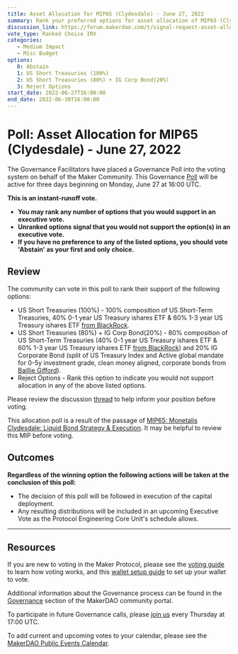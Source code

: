 ```yaml
---
title: Asset Allocation for MIP65 (Clydesdale) - June 27, 2022
summary: Rank your preferred options for asset allocation of MIP65 (Clydesdale).
discussion_link: https://forum.makerdao.com/t/signal-request-asset-allocation-of-mip65-clydesdale/15922
vote_type: Ranked Choice IRV
categories:
   - Medium Impact
   - Misc Budget
options:
   0: Abstain
   1: US Short Treasuries (100%)
   2: US Short Treasuries (80%) + IG Corp Bond(20%)
   3: Reject Options
start_date: 2022-06-27T16:00:00
end_date: 2022-06-30T16:00:00
---
```

# Poll: Asset Allocation for MIP65 (Clydesdale) - June 27, 2022

The Governance Facilitators have placed a Governance Poll into the voting system on behalf of the Maker Community. This Governance [Poll](https://community-development.makerdao.com/en/learn/governance/on-chain-gov) will be active for three days beginning on Monday, June 27 at 16:00 UTC.

**This is an instant-runoff vote.**
- **You may rank any number of options that you would support in an executive vote.**
- **Unranked options signal that you would not support the option(s) in an executive vote.**
- **If you have no preference to any of the listed options, you should vote 'Abstain' as your first and only choice.**

## Review

The community can vote in this poll to rank their support of the following options:
* US Short Treasuries (100%) - 100% composition of US Short-Term Treasuries, 40% 0-1 year US Treasury ishares ETF & 60% 1-3 year US Treasury ishares ETF [from BlackRock](https://hackmd.io/@allangiraf/Clydesdale-BRproposal).
* US Short Treasuries (80%) + IG Corp Bond(20%) - 80% composition of US Short-Term Treasuries (40% 0-1 year US Treasury ishares ETF & 60% 1-3 year US Treasury ishares ETF [from BlackRock](https://hackmd.io/@allangiraf/Clydesdale-BRproposal)) and 20% IG Corporate Bond (split of US Treasury Index and Active global mandate for 0-5y investment grade, clean money aligned, corporate bonds from [Baillie Gifford](https://hackmd.io/@allangiraf/Clydesdale-BG-proposal)).
* Reject Options - Rank this option to indicate you would not support allocation in any of the above listed options.

Please review the discussion [thread](https://forum.makerdao.com/t/signal-request-asset-allocation-of-mip65-clydesdale/15922) to help inform your position before voting.

This allocation poll is a result of the passage of [MIP65: Monetalis Clydesdale: Liquid Bond Strategy & Execution](https://mips.makerdao.com/mips/details/MIP65). It may be helpful to review this MIP before voting. 

## Outcomes

**Regardless of the winning option the following actions will be taken at the conclusion of this poll:**
* The decision of this poll will be followed in execution of the capital deployment.
* Any resulting distributions will be included in an upcoming Executive Vote as the Protocol Engineering Core Unit's schedule allows.

---

## Resources

If you are new to voting in the Maker Protocol, please see the [voting guide](https://community-development.makerdao.com/en/learn/governance/how-voting-works/) to learn how voting works, and this [wallet setup guide](https://community-development.makerdao.com/en/learn/governance/voting-setup/) to set up your wallet to vote.

Additional information about the Governance process can be found in the [Governance](https://community-development.makerdao.com/en/learn/governance) section of the MakerDAO community portal.

To participate in future Governance calls, please [join us](https://github.com/makerdao/community/tree/master/governance/governance-and-risk-meetings) every Thursday at 17:00 UTC.

To add current and upcoming votes to your calendar, please see the [MakerDAO Public Events Calendar](https://calendar.google.com/calendar/embed?src=makerdao.com_3efhm2ghipksegl009ktniomdk%40group.calendar.google.com&ctz=UTC&mode=week&showCalendars=0&showPrint=0).
